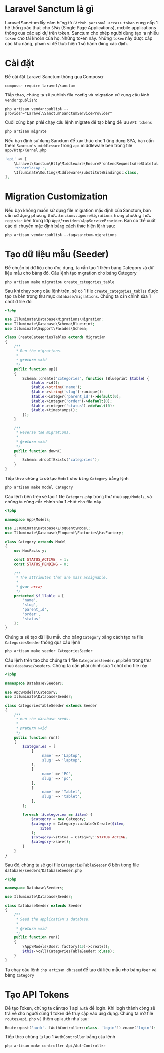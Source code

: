 # Laravel Sanctum là gì
Laravel Sanctum lấy cảm hứng từ `Github personal access token` cung cấp 1 hệ thống xác thực cho `SPAs` (Single Page Applications), mobile applications thông qua các api dự trên token. Sanctum cho phép người dùng tạo ra nhiều `token` cho tài khoản của họ. Những token này. Những `token` này được cấp các khả năng, phạm vi để thực hiện 1 số hành động xác định.

# Cài đặt
Để cài đặt Laravel Sanctum thông qua Composer
```
composer require laravel/sanctum
```

Tiếp theo, chúng ta sẽ publish file config và migration sử dụng câu lệnh `vendor:publish`:
```
php artisan vendor:publish --provider="Laravel\Sanctum\SanctumServiceProvider"
```

Cuối cùng bạn phải chạy câu lệnh migrate để tạo bảng để lưu `API tokens`
```
php artisan migrate
```

Nếu bạn định sử dụng Sanctum để xác thực cho 1 ứng dụng SPA, bạn cần thêm `Sanctum's middleware` trong `api` middleware bên trong file `app/Http/Kernel.php`
```php
'api' => [
    \Laravel\Sanctum\Http\Middleware\EnsureFrontendRequestsAreStateful::class,
    'throttle:api',
    \Illuminate\Routing\Middleware\SubstituteBindings::class,
],
```

# Migration Customization
Nếu bạn không muốn sử dụng file migration mặc định của Sanctum, bạn cần sử dụng phương thức `Sanctum::ignoreMigrations` trong phương thức `register` bên trong lớp `App\Providers\AppServiceProvider`. Bạn có thể xuất các di chuyển mặc định bằng cách thực hiện lệnh sau:
```
php artisan vendor:publish --tag=sanctum-migrations
```

# Tạo dữ liệu mẫu (Seeder)
Để chuẩn bị dữ liệu cho ứng dụng, ta cần tạo 1 thêm bảng Category và dữ liệu mẫu cho bảng đó. Câu lệnh tạo migration cho bảng Category
```
php artisan make:migration create_categories_table
```

Sau khi chạy xong câu lệnh trên, sẽ có 1 file `create_categories_tables` được tạo ra bên trong thư mục `database/migrations`. Chúng ta cần chỉnh sửa 1 chút ở file đó
```php
<?php

use Illuminate\Database\Migrations\Migration;
use Illuminate\Database\Schema\Blueprint;
use Illuminate\Support\Facades\Schema;

class CreateCategoriesTables extends Migration
{
    /**
     * Run the migrations.
     *
     * @return void
     */
    public function up()
    {
        Schema::create('categories', function (Blueprint $table) {
            $table->id();
            $table->string('name');
            $table->string('slug')->unique();
            $table->integer('parent_id')->default(0);
            $table->integer('order')->default(0);
            $table->integer('status')->default(0);
            $table->timestamps();
        });
    }

    /**
     * Reverse the migrations.
     *
     * @return void
     */
    public function down()
    {
        Schema::dropIfExists('categories');
    }
}
```

Tiếp theo chúng ta sẽ tạo `Model` cho bảng `Category` bằng lệnh
```
php artisan make:model Category
```

Câu lệnh bên trên sẽ tạo 1 file `Category.php` trong thư mục `app/Models`, và chúng ta cũng cần chỉnh sửa 1 chút cho file này
```php
<?php

namespace App\Models;

use Illuminate\Database\Eloquent\Model;
use Illuminate\Database\Eloquent\Factories\HasFactory;

class Category extends Model
{
    use HasFactory;

    const STATUS_ACTIVE  = 1;
    const STATUS_PENDING = 0;

    /**
     * The attributes that are mass assignable.
     *
     * @var array
     */
    protected $fillable = [
        'name',
        'slug',
        'parent_id',
        'order',
        'status',
    ];
}
```

Chúng ta sẽ tạo dữ liệu mẫu cho bảng `Category` bằng cách tạo ra file `CategoriesSeeder` thông qua câu lệnh
```
php artisan make:seeder CategoriesSeeder
```

Câu lệnh trên tạo cho chúng ta 1 file `CategoriesSeeder.php` bên trong thư mục `database/seeders`. Chúng ta cần phải chỉnh sửa 1 chút cho file này
```php
<?php

namespace Database\Seeders;

use App\Models\Category;
use Illuminate\Database\Seeder;

class CategoriesTableSeeder extends Seeder
{
    /**
     * Run the database seeds.
     *
     * @return void
     */
    public function run()
    {
        $categories = [
            [
                'name' => 'Laptop',
                'slug' => 'laptop',
            ],
            [
                'name' => 'PC',
                'slug' => 'pc',
            ],
            [
                'name' => 'Tablet',
                'slug' => 'tablet',
            ],
        ];

        foreach ($categories as $item) {
            $category = new Category;
            $category = Category::updateOrCreate($item,
                $item
            );
            $category->status = Category::STATUS_ACTIVE;
            $category->save();
        }
    }
}
```

Sau đó, chúng ta sẽ gọi file `CategoriesTableSeeder` ở bên trong file `database/seeders/DatabaseSeeder.php`.
```php
<?php

namespace Database\Seeders;

use Illuminate\Database\Seeder;

class DatabaseSeeder extends Seeder
{
    /**
     * Seed the application's database.
     *
     * @return void
     */
    public function run()
    {
        \App\Models\User::factory(10)->create();
        $this->call(CategoriesTableSeeder::class);
    }
}
```

Ta chạy câu lệnh `php artisan db:seed` để tạo dữ liệu mẫu cho bảng `User` và bảng `Category`

# Tạo API Tokens
Để tạo Token, chúng ta cần tạo 1 api `auth` để login. Khi login thành công sẽ trả về cho người dùng 1 token để truy cập vào ứng dụng. Chúng ta mở file `routes/api.php` và thêm api `auth` như sau:
```php
Route::post('auth', [AuthController::class, 'login'])->name('login');
```

Tiếp theo chúng ta tạo 1 `AuthController` bằng câu lệnh
```
php artisan make:controller Api/AuthController
```


